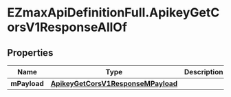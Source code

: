 # EZmaxApiDefinitionFull.ApikeyGetCorsV1ResponseAllOf

## Properties

Name | Type | Description | Notes
------------ | ------------- | ------------- | -------------
**mPayload** | [**ApikeyGetCorsV1ResponseMPayload**](ApikeyGetCorsV1ResponseMPayload.md) |  | 


